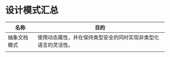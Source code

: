 # 设计模式汇总

| 名称     | 目的                              |
|--------|---------------------------------|
| 抽象文档模式 | 使用动态属性，并在保持类型安全的同时实现非类型化语言的灵活性。 |
|        |                                  |

